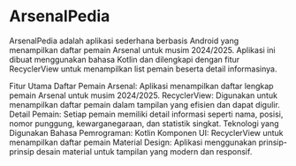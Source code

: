 # ArsenalPedia
ArsenalPedia adalah aplikasi sederhana berbasis Android yang menampilkan daftar pemain Arsenal untuk musim 2024/2025. Aplikasi ini dibuat menggunakan bahasa Kotlin dan dilengkapi dengan fitur RecyclerView untuk menampilkan list pemain beserta detail informasinya.

Fitur Utama
Daftar Pemain Arsenal: Aplikasi menampilkan daftar lengkap pemain Arsenal untuk musim 2024/2025.
RecyclerView: Digunakan untuk menampilkan daftar pemain dalam tampilan yang efisien dan dapat digulir.
Detail Pemain: Setiap pemain memiliki detail informasi seperti nama, posisi, nomor punggung, kewarganegaraan, dan statistik singkat.
Teknologi yang Digunakan
Bahasa Pemrograman: Kotlin
Komponen UI: RecyclerView untuk menampilkan daftar pemain
Material Design: Aplikasi menggunakan prinsip-prinsip desain material untuk tampilan yang modern dan responsif.
